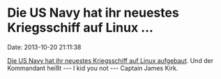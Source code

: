 Die US Navy hat ihr neuestes Kriegsschiff auf Linux \...
========================================================

Date: 2013-10-20 21:11:38

[Die US Navy hat ihr neuestes Kriegsschiff auf Linux
aufgebaut](http://arstechnica.com/information-technology/2013/10/the-navys-newest-warship-is-powered-by-linux/).
Und der Kommandant heißt --- I kid you not --- Captain James Kirk.
